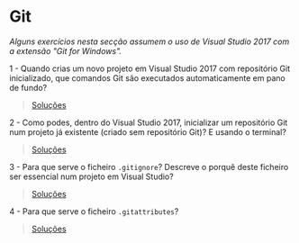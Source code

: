 # Git

*Alguns exercícios nesta secção assumem o uso de Visual Studio 2017 com a
extensão "Git for Windows".*

1 - Quando crias um novo projeto em Visual Studio 2017 com repositório Git
inicializado, que comandos Git são executados automaticamente em pano de fundo?

> [Soluções](../solucoes/01_git/01.md)

2 - Como podes, dentro do Visual Studio 2017, inicializar um repositório Git
num projeto já existente (criado sem repositório Git)? E usando o terminal?

> [Soluções](../solucoes/01_git/02.md)

3 - Para que serve o ficheiro `.gitignore`? Descreve o porquê deste ficheiro
ser essencial num projeto em Visual Studio?

> [Soluções](../solucoes/01_git/03.md)

4 - Para que serve o ficheiro `.gitattributes`?

> [Soluções](../solucoes/01_git/04.md)
